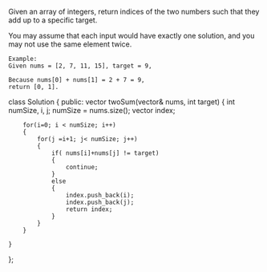 Given an array of integers, return indices of the two numbers such that they add up to a specific target.

You may assume that each input would have exactly one solution, and you may not use the same element twice.

```
Example:
Given nums = [2, 7, 11, 15], target = 9,

Because nums[0] + nums[1] = 2 + 7 = 9,
return [0, 1].
```

class Solution {
public:
    vector<int> twoSum(vector<int>& nums, int target) {
        int numSize, i, j;
        numSize = nums.size();
        vector <int> index;
        
        for(i=0; i < numSize; i++)
        {
            for(j =i+1; j< numSize; j++)
            {
                if( nums[i]+nums[j] != target)
                {
                    continue;
                }
                else
                {
                    index.push_back(i);
                    index.push_back(j);
                    return index; 
                }
            }
        }
        
    }
};
